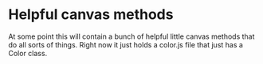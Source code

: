 # Helpful canvas methods
At some point this will contain a bunch of helpful little canvas methods that do all sorts of things.
Right now it just holds a color.js file that just has a Color class.
